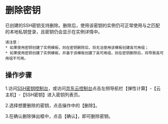 # 删除密钥

已创建的SSH密钥支持删除。删除后，使用该密钥的实例仍可正常使用与之匹配的本地私钥登录，且密钥仍会显示在实例详情中。

	请注意：
    * 如果使用密钥创建了实例模板，则在密钥删除后，将无法使用该模板创建高可用组；
    * 如果使用密钥创建了实例模板，并基于该模板创建了高可用组，则在密钥删除后，将导致高可用组不可用。

## 操作步骤

1.访问[SSH密钥控制台][1]，或访问[京东云控制台][2]点击左侧导航栏【弹性计算】-【云主机】-【SSH密钥】进入密钥列表页。

2.选择想要删除的密钥，点击操作中的【删除】。

3.在确认删除弹出框中，点击【确认】，即可删除密钥。






[1]: https://cns-console.jdcloud.com/host/ssh/list
[2]:https://console.jdcloud.com
